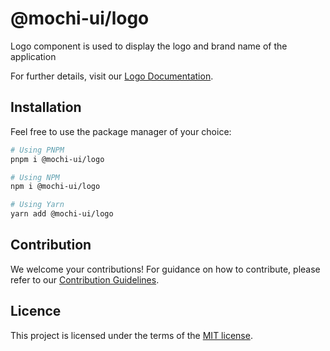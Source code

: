 # @mochi-ui/logo

Logo component is used to display the logo and brand name of the application

For further details, visit our
[Logo Documentation](https://ds.console.so/?path=/docs/components-logo--docs).

## Installation

Feel free to use the package manager of your choice:

```sh
# Using PNPM
pnpm i @mochi-ui/logo

# Using NPM
npm i @mochi-ui/logo

# Using Yarn
yarn add @mochi-ui/logo
```

## Contribution

We welcome your contributions! For guidance on how to contribute, please refer
to our [Contribution Guidelines](/CONTRIBUTING.md).

## Licence

This project is licensed under the terms of the
[MIT license](https://choosealicense.com/licenses/mit/).
